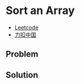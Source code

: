 # Sort an Array

- [Leetcode](https://leetcode.com/problems/sort-an-array)
- [力扣中国](https://leetcode.cn/problems/sort-an-array)

## Problem

[](desc.md ':include')

## Solution

[](solution.cpp ':include :type=code cpp')
